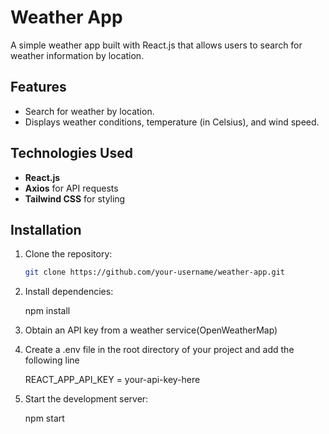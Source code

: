 # Weather App

A simple weather app built with React.js that allows users to search for weather information by location.

## Features
- Search for weather by location.
- Displays weather conditions, temperature (in Celsius), and wind speed.

## Technologies Used
- **React.js**
- **Axios** for API requests
- **Tailwind CSS** for styling

## Installation

1. Clone the repository:
   ```bash
   git clone https://github.com/your-username/weather-app.git

2. Install dependencies:

    npm install

3. Obtain an API key from a weather service(OpenWeatherMap)

4. Create a .env file in the root directory of your project and add the following line

   REACT_APP_API_KEY = your-api-key-here

6. Start the development server:

    npm start
